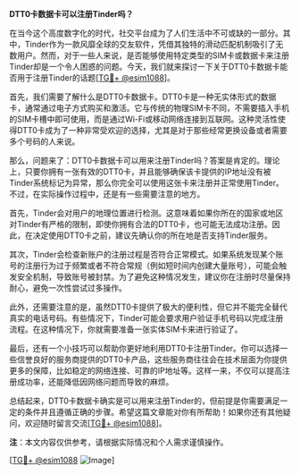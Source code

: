 **DTT0卡数据卡可以注册Tinder吗？**

在当今这个高度数字化的时代，社交平台成为了人们生活中不可或缺的一部分。其中，Tinder作为一款风靡全球的交友软件，凭借其独特的滑动匹配机制吸引了无数用户。然而，对于一些人来说，是否能够使用特定类型的SIM卡或数据卡来注册Tinder却是一个令人困惑的问题。今天，我们就来探讨一下关于DTT0卡数据卡能否用于注册Tinder的话题[[TG💪+ @esim1088](https://t.me/s/esim1088)]。

首先，我们需要了解什么是DTT0卡数据卡。DTT0卡是一种无实体形式的数据卡，通常通过电子方式购买和激活。它与传统的物理SIM卡不同，不需要插入手机的SIM卡槽中即可使用，而是通过Wi-Fi或移动网络连接到互联网。这种灵活性使得DTT0卡成为了一种非常受欢迎的选择，尤其是对于那些经常更换设备或者需要多个号码的人来说。

那么，问题来了：DTT0卡数据卡可以用来注册Tinder吗？答案是肯定的。理论上，只要你拥有一张有效的DTT0卡，并且能够确保该卡提供的IP地址没有被Tinder系统标记为异常，那么你完全可以使用这张卡来注册并正常使用Tinder。不过，在实际操作过程中，还是有一些需要注意的地方。

首先，Tinder会对用户的地理位置进行检测。这意味着如果你所在的国家或地区对Tinder有严格的限制，即使你拥有合法的DTT0卡，也可能无法成功注册。因此，在决定使用DTT0卡之前，建议先确认你的所在地是否支持Tinder服务。

其次，Tinder会检查新账户的注册过程是否符合正常模式。如果系统发现某个账号的注册行为过于频繁或者不符合常规（例如短时间内创建大量账号），可能会触发安全机制，导致账号被封禁。为了避免这种情况发生，建议你在注册时尽量保持耐心，避免一次性尝试过多操作。

此外，还需要注意的是，虽然DTT0卡提供了极大的便利性，但它并不能完全替代真实的电话号码。有些情况下，Tinder可能会要求用户验证手机号码以完成注册流程。在这种情况下，你就需要准备一张实体SIM卡来进行验证了。

最后，还有一个小技巧可以帮助你更好地利用DTT0卡注册Tinder。你可以选择一些信誉良好的服务商提供的DTT0卡产品，这些服务商往往会在技术层面为你提供更多的保障，比如稳定的网络连接、可靠的IP地址等。这样一来，不仅可以提高注册成功率，还能降低因网络问题而导致的麻烦。

总结起来，DTT0卡数据卡确实是可以用来注册Tinder的，但前提是你需要满足一定的条件并且遵循正确的步骤。希望这篇文章能对你有所帮助！如果你还有其他疑问，欢迎随时留言交流[[TG💪+ @esim1088](https://t.me/s/esim1088)]。

**注**：本文内容仅供参考，请根据实际情况和个人需求谨慎操作。

[[TG💪+ @esim1088](https://t.me/s/esim1088) ![Image](https://i.postimg.cc/4NQfJmqS/Snipaste-2025-05-13-00-14-12.png)]